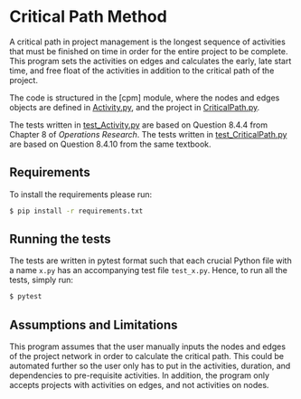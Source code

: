 # Critical Path Method

A critical path in project management is the longest sequence of activities that must be finished on time in order for the entire project to be complete. This program sets the activities on edges and calculates the early, late start time, and free float of the activities 
in addition to the critical path of the project. 

The code is structured in the [cpm] module, where the nodes and edges objects are defined in [Activity.py](./cpm/Activity.py), and the project in [CriticalPath.py](./cpm/CriticalPath.py).

The tests written in [test_Activity.py](./cpm/test_Activity.py) are based on Question 8.4.4 from Chapter 8 of *Operations Research*.
The tests written in [test_CriticalPath.py](./cpm/test_CriticalPath.py) are based on Question 8.4.10 from the same textbook.

## Requirements
To install the requirements please run:
```bash
$ pip install -r requirements.txt
```

## Running the tests
The tests are written in pytest format such that each crucial Python file with a name `x.py` has an accompanying test file `test_x.py`.  Hence, to run all the tests, simply run:
```bash
$ pytest
```

## Assumptions and Limitations
This program assumes that the user manually inputs the nodes and edges of the project network in order to calculate the critical path.
This could be automated further so the user only has to put in the activities, duration, and dependencies to pre-requisite activities.
In addition, the program only accepts projects with activities on edges, and not activities on nodes. 
